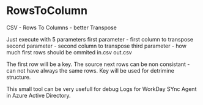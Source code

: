 # RowsToColumn
CSV - Rows To Columns - better Transpose

Just execute with 5 parameters
first parameter - first column to transpose
second parameter - second column to transpose
third parameter - how much first rows should be ommited
in.csv
out.csv

The first row will be a key. The source next rows can be non consistant - can not have always the same rows. Key will be used for detrimine structure.

This small tool can be very usefull for debug Logs for WorkDay SYnc Agent in Azure Active Directory.
